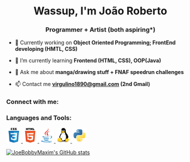 <h1 align="center">Wassup, I'm João Roberto</h1>
<h3 align="center">Programmer + Artist (both aspiring*)</h3>

- 🔭 Currently working on **Object Oriented Programming; FrontEnd developing (HMTL, CSS)**

- 🌱 I’m currently learning **Frontend (HTML, CSS), OOP(Java)**

- 💬 Ask me about **manga/drawing stuff + FNAF speedrun challenges**

- 📫 Contact me **virgulino1890@gmail.com (2nd Gmail)**

<h3 align="left">Connect with me:</h3>
<p align="left">
</p>

<h3 align="left">Languages and Tools:</h3>
<p align="left"> <a href="https://www.w3schools.com/css/" target="_blank" rel="noreferrer"> <img src="https://raw.githubusercontent.com/devicons/devicon/master/icons/css3/css3-original-wordmark.svg" alt="css3" width="40" height="40"/> </a> <a href="https://www.w3.org/html/" target="_blank" rel="noreferrer"> <img src="https://raw.githubusercontent.com/devicons/devicon/master/icons/html5/html5-original-wordmark.svg" alt="html5" width="40" height="40"/> </a> <a href="https://www.java.com" target="_blank" rel="noreferrer"> <img src="https://raw.githubusercontent.com/devicons/devicon/master/icons/java/java-original.svg" alt="java" width="40" height="40"/> </a> <a href="https://www.linux.org/" target="_blank" rel="noreferrer"> <img src="https://raw.githubusercontent.com/devicons/devicon/master/icons/linux/linux-original.svg" alt="linux" width="40" height="40"/> </a> <a href="https://www.python.org" target="_blank" rel="noreferrer"> <img src="https://raw.githubusercontent.com/devicons/devicon/master/icons/python/python-original.svg" alt="python" width="40" height="40"/> </a> </p>

[![JoeBobbyMaxim's GitHub stats](https://github-readme-stats.vercel.app/api?username=JoeBobbyMaxim&show_icons=true&theme=synthwave)](https://github.com/JoeBobbyMaxim/github-readme-stats)
